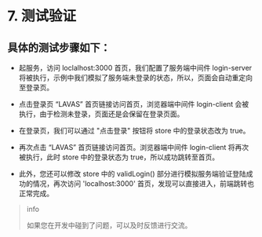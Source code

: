 # 7. 测试验证

## 具体的测试步骤如下：

- 起服务，访问 loclalhost:3000 首页，我们配置了服务端中间件 login-server 将被执行，示例中我们模拟了服务端未登录的状态，所以，页面会自动重定向至登录页。

- 点击登录页 “LAVAS” 首页链接访问首页，浏览器端中间件 login-client 会被执行，由于检测未登录，页面还是会保留在登录页面。

- 在登录页，我们可以通过 "点击登录" 按钮将 store 中的登录状态改为 true。

- 再次点击 “LAVAS” 首页链接访问首页。浏览器端中间件 login-client 将再次被执行，此时 store 中的登录状态为 true，所以成功跳转至首页。

- 此外，您还可以修改 store 中的 validLogin() 部分进行模拟服务端验证登陆成功的情况，再次访问 'localhost:3000' 首页，发现可以直接进入，前端跳转也正常完成。


> info
>
> 如果您在开发中碰到了问题，可以及时反馈进行交流。